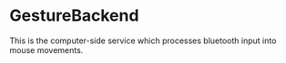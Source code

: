 # GestureBackend

This is the computer-side service which processes bluetooth input into mouse movements.
